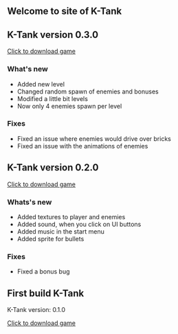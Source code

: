 ## Welcome to site of K-Tank

## K-Tank version 0.3.0
[Click to download game](https://kirill-blip.github.io/K-Tank/download/K-Tank_0.3.0.zip)

### What's new
- Added new level
- Changed random spawn of enemies and bonuses 
- Modified a little bit levels
- Now only 4 enemies spawn per level
### Fixes
- Fixed an issue where enemies would drive over bricks 
- Fixed an issue with the animations of enemies

## K-Tank version 0.2.0
[Click to download game](https://kirill-blip.github.io/K-Tank/download/K-Tank_0.2.0.zip)

### Whats's new
- Added textures to player and enemies
- Added sound, when you click on UI buttons
- Added music in the start menu
- Added sprite for bullets
### Fixes
- Fixed a bonus bug

## First build K-Tank
K-Tank version: 0.1.0

[Click to download game](https://kirill-blip.github.io/K-Tank/download/K-Tank_0.1.0.zip)